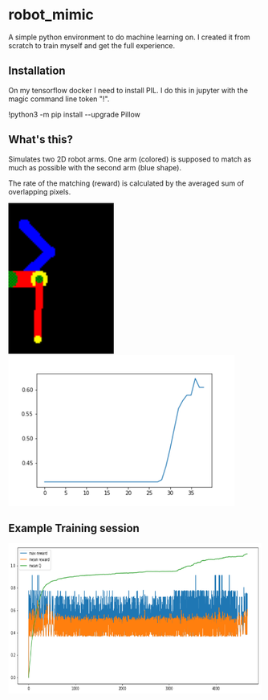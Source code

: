 # robot_mimic
A simple python environment to do machine learning on. I created it from scratch to train myself and get the full experience.

## Installation
On my tensorflow docker I need to install PIL.
I do this in jupyter with the magic command line token "!".

!python3 -m pip install --upgrade Pillow

## What's this?
Simulates two 2D robot arms.
One arm (colored) is supposed to match as much as possible with the second arm (blue shape).

The rate of the matching (reward) is calculated by the averaged sum of overlapping pixels.

<img src="out.gif" height="300"> <img src="rewards.png" height="300">

## Example Training session
<img src="training_session.png" height="300">
